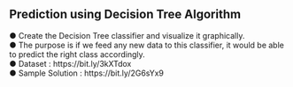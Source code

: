 <h2>Prediction using Decision Tree Algorithm</h2>
● Create the Decision Tree classifier and visualize it graphically.<br/>
● The purpose is if we feed any new data to this classifier, it would be able to
predict the right class accordingly.<br/>
● Dataset : https://bit.ly/3kXTdox <br/>
● Sample Solution : https://bit.ly/2G6sYx9 <br/>
